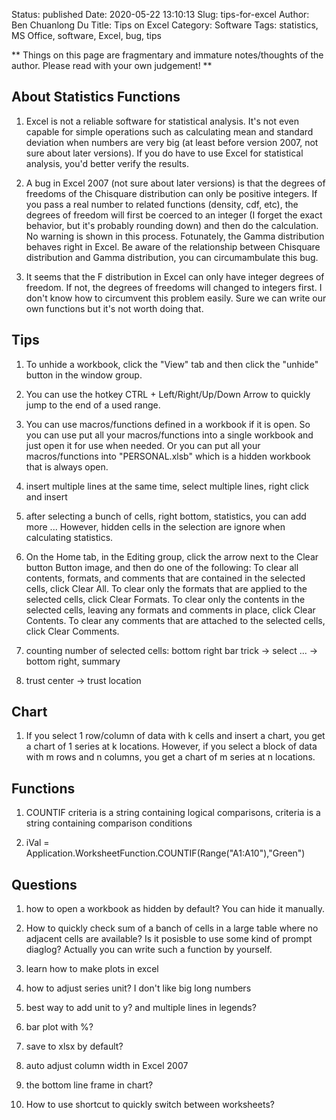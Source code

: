 Status: published
Date: 2020-05-22 13:10:13
Slug: tips-for-excel
Author: Ben Chuanlong Du
Title: Tips on Excel
Category: Software
Tags: statistics, MS Office, software, Excel, bug, tips

**
Things on this page are fragmentary and immature notes/thoughts of the author.
Please read with your own judgement!
**


## About Statistics Functions

1. Excel is not a reliable software for statistical analysis. 
    It's not even capable for simple operations such as calculating 
    mean and standard deviation when numbers are very big 
    (at least before version 2007, not sure about later versions). 
    If you do have to use Excel for statistical analysis, 
    you'd better verify the results.

2. A bug in Excel 2007 (not sure about later versions) 
    is that the degrees of freedoms of the Chisquare distribution can only be positive integers. 
    If you pass a real number to related functions (density, cdf, etc), 
    the degrees of freedom will first be coerced to an integer 
    (I forget the exact behavior, but it's probably rounding down) and then do the calculation. 
    No warning is shown in this process. Fotunately, 
    the Gamma distribution behaves right in Excel. 
    Be aware of the relationship between Chisquare distribution and Gamma distribution, you can circumambulate this bug. 

3. It seems that the F distribution in Excel can only have integer
    degrees of freedom. If not, the degrees of freedoms will changed to
    integers first. I don't know how to circumvent this problem easily.
    Sure we can write our own functions but it's not worth doing that.

## Tips

1. To unhide a workbook, 
    click the "View" tab and then click the "unhide" button in the window group.

2. You can use the hotkey CTRL + Left/Right/Up/Down Arrow to quickly jump to the end of a used range.

3. You can use macros/functions defined in a workbook if it is open. 
    So you can use put all your macros/functions into a single workbook 
    and just open it for use when needed.
    Or you can put all your macros/functions into "PERSONAL.xlsb" which is a hidden workbook that is always open.

1. insert multiple lines at the same time, select multiple lines, right click and insert

3. after selecting a bunch of cells, right bottom, statistics, you can add more ...
    However, 
    hidden cells in the selection are ignore when calculating statistics.


4. On the Home tab, in the Editing group, click the arrow next to the Clear button Button image, and then do one of the following:
    To clear all contents, formats, and comments that are contained in the selected cells, click Clear All.
    To clear only the formats that are applied to the selected cells, click Clear Formats.
    To clear only the contents in the selected cells, leaving any formats and comments in place, click Clear Contents.
    To clear any comments that are attached to the selected cells, click Clear Comments.

1. counting number of selected cells: bottom right bar  trick -> select ... -> bottom right, summary 

2. trust center -> trust location

## Chart

1. If you select 1 row/column of data with k cells and insert a chart, 
    you get a chart of 1 series at k locations. 
    However, 
    if you select a block of data with m rows and n columns, 
    you get a chart of m series at n locations.


## Functions

1. COUNTIF criteria is a string containing logical comparisons, 
    criteria is a string containing comparison conditions

2. iVal = Application.WorksheetFunction.COUNTIF(Range("A1:A10"),"Green")

## Questions

1. how to open a workbook as hidden by default? You can hide it manually.

5. How to quickly check sum of a banch of cells in a large table where no adjacent cells are available? 
    Is it posisble to use some kind of prompt diaglog? Actually you can write such a function by yourself.

3. learn how to make plots in excel

5. how to adjust series unit? I don't like big long numbers

7. best way to add unit to y? and multiple lines in legends?

8. bar plot with %?

9. save to xlsx by default?

10. auto adjust column width in Excel 2007

1. the bottom line frame in chart?

2. How to use shortcut to quickly switch between worksheets?